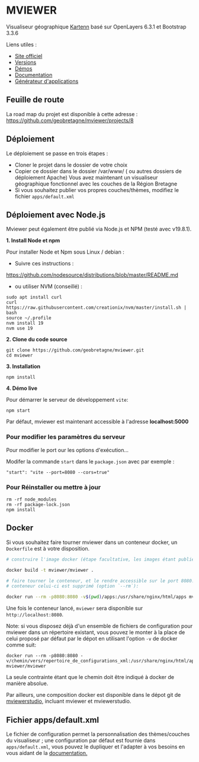 # MVIEWER

Visualiseur géographique [Kartenn](https://kartenn.region-bretagne.fr/demo/) basé sur OpenLayers 6.3.1 et Bootstrap 3.3.6

Liens utiles :

- [Site officiel](https://mviewer.netlify.com/)
- [Versions](https://github.com/geobretagne/mviewer/releases/)
- [Démos](http://kartenn.region-bretagne.fr/kartoviz/demo/)
- [Documentation](http://mviewerdoc.readthedocs.io/fr/stable/)
- [Générateur d'applications](https://github.com/geobretagne/mviewerstudio/)

## Feuille de route

La road map du projet est disponible à cette adresse : https://github.com/geobretagne/mviewer/projects/8

## Déploiement

Le déploiement se passe en trois étapes :

- Cloner le projet dans le dossier de votre choix
- Copier ce dossier dans le dossier /var/www/ ( ou autres dossiers de déploiement Apache)
  Vous avez maintenant un visualiseur géographique fonctionnel avec les couches de la Région Bretagne
- Si vous souhaitez publier vos propres couches/thèmes, modifiez le fichier `apps/default.xml`

## Déploiement avec Node.js

Mviewer peut également être publié via Node.js et NPM (testé avec v19.8.1).

**1. Install Node et npm**

Pour installer Node et Npm sous Linux / debian :

- Suivre ces instructions :

https://github.com/nodesource/distributions/blob/master/README.md

- ou utiliser NVM (conseillé) :

```
sudo apt install curl
curl https://raw.githubusercontent.com/creationix/nvm/master/install.sh | bash
source ~/.profile
nvm install 19
nvm use 19
```

**2. Clone du code source**

```
git clone https://github.com/geobretagne/mviewer.git
cd mviewer
```

**3. Installation**

```
npm install
```

**4. Démo live**

Pour démarrer le serveur de développement `vite`:

`npm start`

Par défaut, mviewer est maintenant accessible à l'adresse **localhost:5000**

### Pour modifier les paramètres du serveur

Pour modifier le port our les options d'exécution...

Modifer la commande `start` dans le `package.json` avec par exemple :

`"start": "vite --port=8080 --cors=true"`

### Pour Réinstaller ou mettre à jour

```
rm -rf node_modules
rm -rf package-lock.json
npm install
```

## Docker

Si vous souhaitez faire tourner mviewer dans un conteneur docker, un `Dockerfile` est à votre disposition.

```bash
# construire l'image docker (étape facultative, les images étant publiées sur [docker-hub](https://hub.docker.com/r/mviewer/mviewer))

docker build -t mviewer/mviewer .

# faire tourner le conteneur, et le rendre accessible sur le port 8080. A l'arret du
# conteneur celui-ci est supprimé (option `--rm`):

docker run --rm -p8080:8080 -v$(pwd)/apps:/usr/share/nginx/html/apps mviewer/mviewer
```

Une fois le conteneur lancé, `mviewer` sera disponible sur `http://localhost:8080`.

Note: si vous disposez déjà d'un ensemble de fichiers de configuration pour
mviewer dans un répertoire existant, vous pouvez le monter à la place de celui
proposé par défaut par le dépot en utilisant l'option `-v` de docker comme suit:

```
docker run --rm -p8080:8080 -v/chemin/vers/repertoire_de_configurations_xml:/usr/share/nginx/html/apps mviewer/mviewer
```

La seule contrainte étant que le chemin doit être indiqué à docker de manière absolue.

Par ailleurs, une composition docker est disponible dans le dépot git de
[mviewerstudio](https://github.com/geobretagne/mviewerstudio), incluant mviewer
et mviewerstudio.

## Fichier apps/default.xml

Le fichier de configuration permet la personnalisation des thèmes/couches du visualiseur ; une configuration par
défaut est fournie dans `apps/default.xml`, vous pouvez le dupliquer et l'adapter à vos besoins en vous aidant de la [documentation.](http://mviewerdoc.readthedocs.io/fr/latest/)
